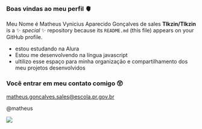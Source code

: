 ### Boas vindas ao meu perfil 🫀

Meu Nome é Matheus Vynicius Aparecido Gonçalves de sales 
**Tlkzin/Tlkzin** is a ✨ _special_ ✨ repository because its `README.md` (this file) appears on your GitHub profile.
- estou estudando na Alura
- Estou me desenvolvendo na língua javascript
- ultilizo esse espaço para minha organização e compartilhamento dos meu projetos desenvolvidos

### Você entrar em meu contato comigo 😲

matheus.goncalves.sales@escola.pr.gov.br

@matheus

![](https://github.com/Tlkzin/Tlkzin/assets/141179182/462c52ec-1d32-47fe-a4c2-92d6a88421fd)
